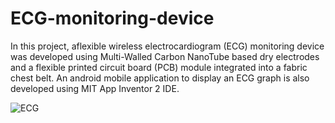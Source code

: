 # ECG-monitoring-device
In this project, aflexible wireless electrocardiogram (ECG) monitoring device was developed using Multi-Walled Carbon NanoTube based dry electrodes and a flexible printed circuit board (PCB) module integrated into a fabric chest belt. An android mobile application to display an ECG graph is also developed using MIT App Inventor 2 IDE. 

![ECG](https://user-images.githubusercontent.com/88264517/133828530-744cae57-04be-49c3-abc4-27464f21f275.png)
